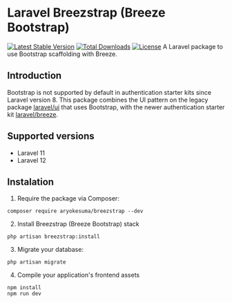 # Laravel Breezstrap (Breeze Bootstrap)
[![Latest Stable Version](http://poser.pugx.org/aryokesuma/breezstrap/v)](https://packagist.org/packages/aryokesuma/breezstrap) 
[![Total Downloads](http://poser.pugx.org/aryokesuma/breezstrap/downloads)](https://packagist.org/packages/aryokesuma/breezstrap) 
[![License](http://poser.pugx.org/aryokesuma/breezstrap/license)](https://packagist.org/packages/aryokesuma/breezstrap)
A Laravel package to use Bootstrap scaffolding with Breeze.

## Introduction

Bootstrap is not supported by default in authentication starter kits since Laravel version 8. This package combines the UI pattern on the legacy package [laravel/ui](https://github.com/laravel/ui) that uses Bootstrap, with the newer authentication starter kit [laravel/breeze](https://github.com/laravel/breeze).

## Supported versions

* Laravel 11
* Laravel 12

## Instalation

1. Require the package via Composer:

```
composer require aryokesuma/breezstrap --dev
```

2. Install Breezstrap (Breeze Bootstrap) stack

```
php artisan breezstrap:install
```

3. Migrate your database:

```
php artisan migrate
```

4. Compile your application's frontend assets

```
npm install
npm run dev
``` 
